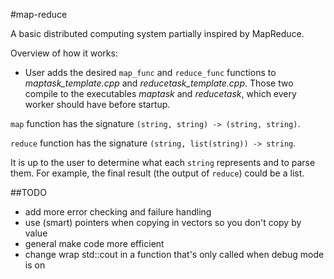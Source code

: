 #map-reduce

A basic distributed computing system partially inspired by MapReduce.

Overview of how it works:
- User adds the desired `map_func` and `reduce_func` functions to *maptask_template.cpp* and *reducetask_template.cpp*. Those two compile to the executables *maptask* and *reducetask*, which every worker should have before startup.

`map` function has the signature `(string, string) -> (string, string)`.

`reduce` function has the signature `(string, list(string)) -> string`.

It is up to the user to determine what each `string` represents and to parse them. For example, the final result (the output of `reduce`) could be a list.

##TODO
- add more error checking and failure handling
- use (smart) pointers when copying in vectors so you don't copy by value
- general make code more efficient
- change wrap std::cout in a function that's only called when debug mode is on